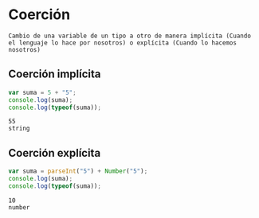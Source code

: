 # **Coerción**

```
Cambio de una variable de un tipo a otro de manera implícita (Cuando el lenguaje lo hace por nosotros) o explícita (Cuando lo hacemos nosotros)
```

## **Coerción implícita**
```js
var suma = 5 + "5";
console.log(suma);
console.log(typeof(suma));
```

```
55
string
```

## **Coerción explícita**
```js
var suma = parseInt("5") + Number("5");
console.log(suma);
console.log(typeof(suma));
```

```
10
number
```
